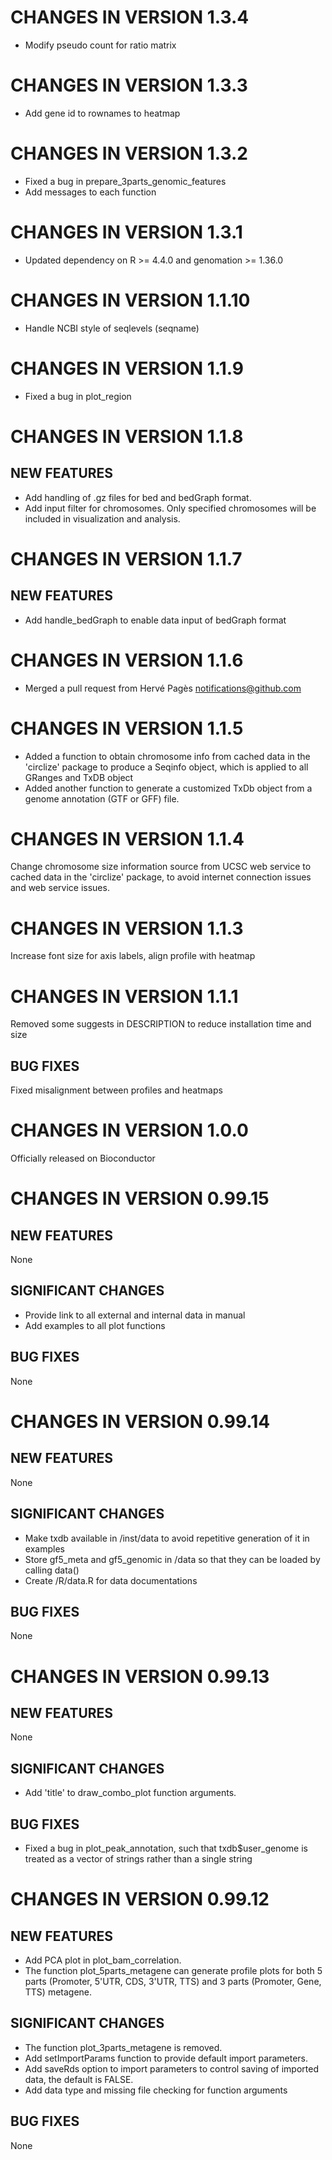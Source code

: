# CHANGES IN VERSION 1.3.4
   - Modify pseudo count for ratio matrix
   
# CHANGES IN VERSION 1.3.3
   - Add gene id to rownames to heatmap

# CHANGES IN VERSION 1.3.2
   - Fixed a bug in prepare_3parts_genomic_features
   - Add messages to each function
   
# CHANGES IN VERSION 1.3.1
   - Updated dependency on R >= 4.4.0 and genomation >= 1.36.0
   
# CHANGES IN VERSION 1.1.10
   - Handle NCBI style of seqlevels (seqname)
   
# CHANGES IN VERSION 1.1.9
   - Fixed a bug in plot_region
   
# CHANGES IN VERSION 1.1.8
## NEW FEATURES
   - Add handling of .gz files for bed and bedGraph format.
   - Add input filter for chromosomes. Only specified chromosomes will be included in visualization and analysis.
   
# CHANGES IN VERSION 1.1.7
## NEW FEATURES
   - Add handle_bedGraph to enable data input of bedGraph format
   
# CHANGES IN VERSION 1.1.6
   - Merged a pull request from Hervé Pagès <notifications@github.com>

# CHANGES IN VERSION 1.1.5
   - Added a function to obtain chromosome info from cached data in the 'circlize' 
   package to produce a Seqinfo object, which is applied to all GRanges and TxDB 
   object
   - Added another function to generate a customized TxDb object from a genome
   annotation (GTF or GFF) file.
   
# CHANGES IN VERSION 1.1.4
   Change chromosome size information source from UCSC web service to cached data in the 'circlize' package, to avoid internet connection issues and web service issues.
   
# CHANGES IN VERSION 1.1.3
   Increase font size for axis labels, align profile with heatmap
   
# CHANGES IN VERSION 1.1.1
   Removed some suggests in DESCRIPTION to reduce installation time and size
## BUG FIXES
   Fixed misalignment between profiles and heatmaps
   
# CHANGES IN VERSION 1.0.0
   Officially released on Bioconductor

# CHANGES IN VERSION 0.99.15

## NEW FEATURES
   None
## SIGNIFICANT CHANGES
   - Provide link to all external and internal data in manual
   - Add examples to all plot functions
## BUG FIXES
   None

# CHANGES IN VERSION 0.99.14
## NEW FEATURES
   None
## SIGNIFICANT CHANGES
   - Make txdb available in /inst/data to avoid repetitive generation of it in examples
   - Store gf5_meta and gf5_genomic in /data so that they can be loaded by calling data()
   - Create /R/data.R for data documentations
## BUG FIXES
   None

# CHANGES IN VERSION 0.99.13
## NEW FEATURES
   None
## SIGNIFICANT CHANGES
   - Add 'title' to draw_combo_plot function arguments.
## BUG FIXES
   - Fixed a bug in plot_peak_annotation, such that txdb$user_genome is treated as a vector of strings rather than a single string
   
# CHANGES IN VERSION 0.99.12
## NEW FEATURES
   - Add PCA plot in plot_bam_correlation.
   - The function plot_5parts_metagene can generate profile plots for both
   5 parts (Promoter, 5'UTR, CDS, 3'UTR, TTS) and 3 parts (Promoter, Gene, TTS) metagene.
## SIGNIFICANT CHANGES
   - The function plot_3parts_metagene is removed.
   - Add setImportParams function to provide default import parameters.
   - Add saveRds option to import parameters to control saving of imported data, the default is FALSE.
   - Add data type and missing file checking for function arguments
## BUG FIXES
   None
